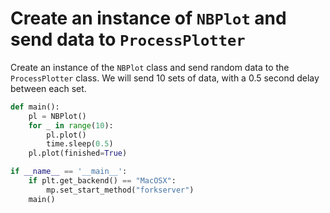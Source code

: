 # Create an instance of `NBPlot` and send data to `ProcessPlotter`

Create an instance of the `NBPlot` class and send random data to the `ProcessPlotter` class. We will send 10 sets of data, with a 0.5 second delay between each set.

```python
def main():
    pl = NBPlot()
    for _ in range(10):
        pl.plot()
        time.sleep(0.5)
    pl.plot(finished=True)

if __name__ == '__main__':
    if plt.get_backend() == "MacOSX":
        mp.set_start_method("forkserver")
    main()
```
